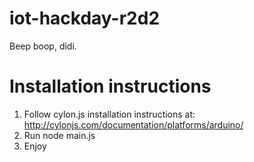 # iot-hackday-r2d2
Beep boop, didi.

# Installation instructions
1. Follow cylon.js installation instructions at: http://cylonjs.com/documentation/platforms/arduino/
2. Run node main.js
3. Enjoy

